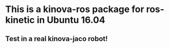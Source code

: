 # This is a kinova-ros package for ros-kinetic in Ubuntu 16.04
## Test in a real kinova-jaco robot!

